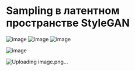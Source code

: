 # Sampling в латентном пространстве StyleGAN
![image](https://github.com/BekusovMikhail/deep_generative_models/assets/63633043/537a88ac-8c3d-4b59-a118-1bf789feb9ea)
![image](https://github.com/BekusovMikhail/deep_generative_models/assets/63633043/335e3910-96b4-4939-a7ee-bc65f687af01)
![image](https://github.com/BekusovMikhail/deep_generative_models/assets/63633043/917ecb73-333b-430e-800f-13573bfd38f9)

![image](https://github.com/BekusovMikhail/deep_generative_models/assets/63633043/01808cd2-c282-4e87-83e7-3682b4c0625c)

![Uploading image.png…]()
